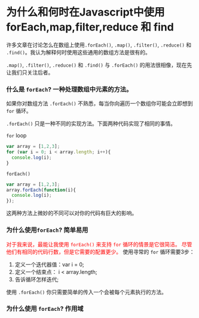 # 为什么和何时在Javascript中使用forEach,map,filter,reduce 和 find

许多文章在讨论怎么在数组上使用`.forEach()`, `.map()`, `.filter()`, `.reduce()` 和 `.find()`。我认为解释何时使用这些通用的数组方法是很有的。

`.map()`, `.filter()`, `.reduce()` 和 `.find()` 与 `.forEach()` 的用法很相像，现在先让我们只关注后者。

### 什么是 `forEach`? 一种处理数组中元素的方法。

如果你对数组方法 `.forEach()` 不熟悉，每当你向遍历一个数组你可能会立即想到 `for` 循环。

`.forEach()` 只是一种不同的实现方法。下面两种代码实现了相同的事情。

`for` loop

```javascript
var array = [1,2,3];
for (var i = 0; i < array.length; i++){
  console.log(i);
}
```
`forEach()`

```javascript
var array = [1,2,3];
array.forEach(function(i){
  console.log(i);
});
```
这两种方法上微妙的不同可以对你的代码有巨大的影响。

### 为什么使用`forEach`? 简单易用

<font color=#FF0000> 对于我来说，最能让我使用 `forEach()` 来支持 `for` 循环的情景是它很简洁。 尽管他们有相同的代码行数，但是它需要的配置更少。</font> 使用寻常的 `for` 循环需要3步：

1. 定义一个迭代器值：var i = 0;
2. 定义一个结束点： i < array.length;
3. 告诉循环怎样迭代;

使用 `.forEach()` 你只需要简单的传入一个会被每个元素执行的方法。

### 为什么使用 `forEach`? 作用域


